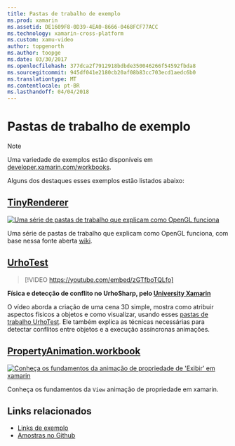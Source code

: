 ```yaml
---
title: Pastas de trabalho de exemplo
ms.prod: xamarin
ms.assetid: DE1609F8-0D39-4EA0-8666-0468FCF77ACC
ms.technology: xamarin-cross-platform
ms.custom: xamu-video
author: topgenorth
ms.author: toopge
ms.date: 03/30/2017
ms.openlocfilehash: 377dca2f7912918bdbde350046266f54592fbda8
ms.sourcegitcommit: 945df041e2180cb20af08b83cc703ecd1aedc6b0
ms.translationtype: MT
ms.contentlocale: pt-BR
ms.lasthandoff: 04/04/2018
---
```

# <a name="sample-workbooks"></a>Pastas de trabalho de exemplo

> [!NOTE]
> Uma variedade de exemplos estão disponíveis em [developer.xamarin.com/workbooks](https://developer.xamarin.com/workbooks/).

Alguns dos destaques esses exemplos estão listados abaixo:

## <a name="tinyrenderertinyrenderermd"></a>[TinyRenderer](tinyrenderer.md)

[![](images/tinyrenderer-sml.png "Uma série de pastas de trabalho que explicam como OpenGL funciona")](images/tinyrenderer-sml-orig.png#lightbox)

Uma série de pastas de trabalho que explicam como OpenGL funciona, com base nessa fonte aberta [wiki](https://github.com/ssloy/tinyrenderer/wiki/).

[](tinyrenderer.md)

## <a name="urhotesthttpsgithubcomkrumelururhotest"></a>[UrhoTest](https://github.com/Krumelur/UrhoTest)

 > [!VIDEO https://youtube.com/embed/zGTfboTQLfo]

**Física e detecção de conflito no UrhoSharp, pelo [University Xamarin](https://university.xamarin.com)**

O vídeo aborda a criação de uma cena 3D simple, mostra como atribuir aspectos físicos a objetos e como visualizar, usando esses [pastas de trabalho UrhoTest](https://github.com/Krumelur/UrhoTest). Ele também explica as técnicas necessárias para detectar conflitos entre objetos e a execução assíncronas animações.

## <a name="propertyanimationworkbookhttpsdeveloperxamarincomworkbooksandroiduser-interfacepropertyanimationworkbook"></a>[PropertyAnimation.workbook](https://developer.xamarin.com/workbooks/android/user-interface/PropertyAnimation.workbook)

[![](images/android-property-view-sml.png "Conheça os fundamentos da animação de propriedade de 'Exibir' em xamarin")](images/android-property-view.png#lightbox)

Conheça os fundamentos da `View` animação de propriedade em xamarin.


<!--[![](images/skia0-sml.png "Android")](images/skia0.png#lightbox)

SkiaSharp provides a powerful C# API for doing 2D graphics. See how to use Skia to draw in your apps.-->


## <a name="related-links"></a>Links relacionados

- [Links de exemplo](https://developer.xamarin.com/workbooks)
- [Amostras no Github](https://github.com/xamarin/workbooks)
